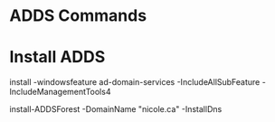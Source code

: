 # ADDS Commands
# Install ADDS 
install -windowsfeature ad-domain-services -IncludeAllSubFeature -IncludeManagementTools4

install-ADDSForest -DomainName "nicole.ca" -InstallDns


